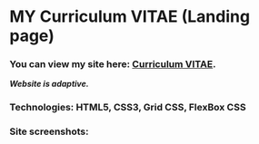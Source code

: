 # MY Curriculum VITAE (Landing page) #
### You can view my site here: [Curriculum VITAE](https://zorger27.github.io). ###
***Website is adaptive.***
### Technologies: HTML5, CSS3, Grid CSS, FlexBox CSS ###
### Site screenshots: ###

